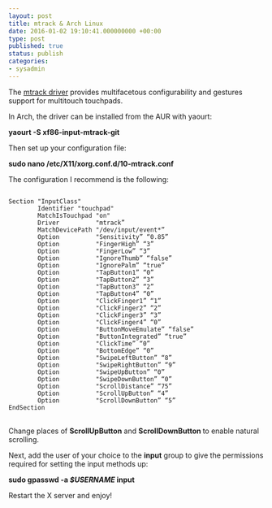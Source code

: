 ```yaml
---
layout: post
title: mtrack & Arch Linux
date: 2016-01-02 19:10:41.000000000 +00:00
type: post
published: true
status: publish
categories:
- sysadmin
---
```

<p>The <a href="https://github.com/BlueDragonX/xf86-input-mtrack">mtrack driver</a> provides multifacetous configurability and gestures support for multitouch touchpads.</p>
<p>In Arch, the driver can be installed from the AUR with yaourt:</p>
<p id="850b" class="graf--pre graf-after--p"><strong>yaourt -S xf86-input-mtrack-git</strong></p>
<p>Then set up your configuration file:</p>
<p id="d6d9" class="graf--pre graf-after--p"><strong>sudo nano /etc/X11/xorg.conf.d/10-mtrack.conf</strong></p>
<p class="graf--pre graf-after--p">The configuration I recommend is the following:</p>
<pre>
<code class="bash">
Section "InputClass"
        Identifier "touchpad"
        MatchIsTouchpad "on"
        Driver          "mtrack”
        MatchDevicePath "/dev/input/event*”
        Option          "Sensitivity” “0.85”
        Option          "FingerHigh” “3”
        Option          "FingerLow” “3”
        Option          "IgnoreThumb” “false”
        Option          "IgnorePalm” “true”
        Option          "TapButton1” “0”
        Option          "TapButton2” “3”
        Option          "TapButton3” “2”
        Option          "TapButton4” “0”
        Option          "ClickFinger1” “1”
        Option          "ClickFinger2” “2”
        Option          "ClickFinger3” “3”
        Option          "ClickFinger4” “0”
        Option          "ButtonMoveEmulate” “false”
        Option          "ButtonIntegrated” “true”
        Option          "ClickTime” “0”
        Option          "BottomEdge” “0”
        Option          "SwipeLeftButton” “8”
        Option          "SwipeRightButton” “9”
        Option          "SwipeUpButton” “0”
        Option          "SwipeDownButton” “0”
        Option          "ScrollDistance” “75”
        Option          "ScrollUpButton” “4”
        Option          "ScrollDownButton” “5”
EndSection
</code>
</pre>
<p class="graf--pre graf-after--p">Change places of <strong>ScrollUpButton</strong> and <strong>ScrollDownButton </strong>to enable natural scrolling.</p>
<p class="graf--pre graf-after--p">Next, add the user of your choice to the <strong>input</strong> group to give the permissions required for setting the input methods up:</p>
<p id="9007" class="graf--pre graf-after--p"><strong>sudo gpasswd -a <em>$USERNAME</em> input</strong></p>
<p class="graf--pre graf-after--p">Restart the X server and enjoy!</p>

